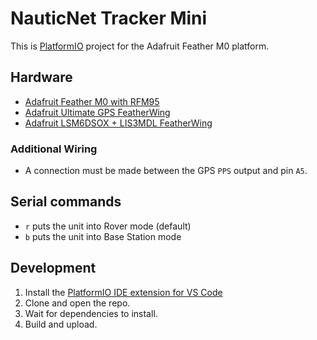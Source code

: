 # NauticNet Tracker Mini

This is [PlatformIO](https://platformio.org/) project for the Adafruit Feather M0 platform.

## Hardware

- [Adafruit Feather M0 with RFM95](https://www.adafruit.com/product/3178)
- [Adafruit Ultimate GPS FeatherWing](https://www.adafruit.com/product/3133)
- [Adafruit LSM6DSOX + LIS3MDL FeatherWing](https://www.adafruit.com/product/4565)

### Additional Wiring

- A connection must be made between the GPS `PPS` output and pin `A5`.

## Serial commands

- `r` puts the unit into Rover mode (default)
- `b` puts the unit into Base Station mode

## Development

1. Install the [PlatformIO IDE extension for VS Code](https://marketplace.visualstudio.com/items?itemName=platformio.platformio-ide)
2. Clone and open the repo.
3. Wait for dependencies to install.
4. Build and upload.

